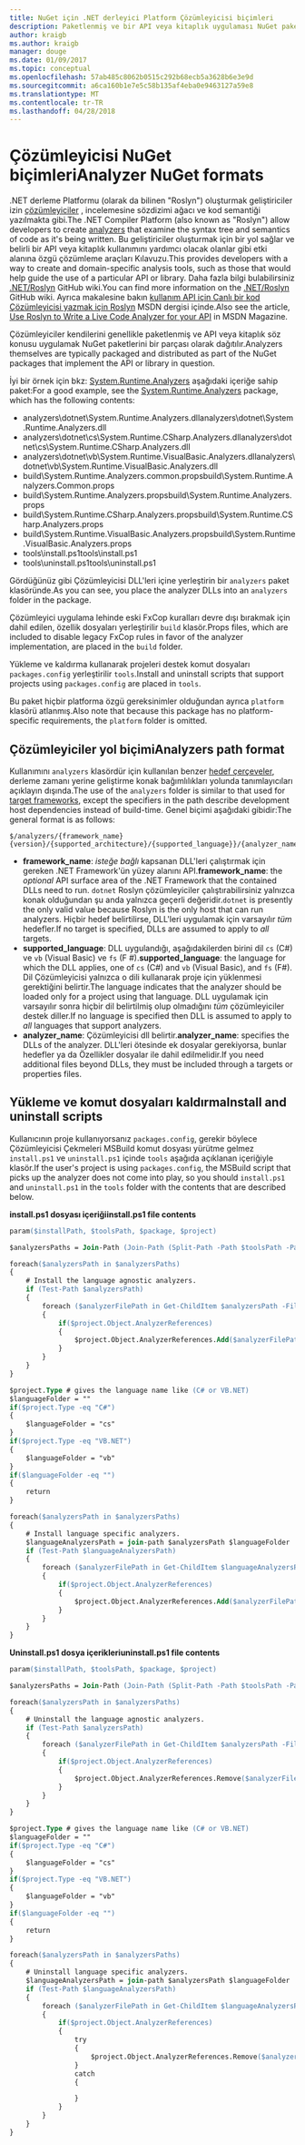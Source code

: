 ```yaml
---
title: NuGet için .NET derleyici Platform Çözümleyicisi biçimleri
description: Paketlenmiş ve bir API veya kitaplık uygulaması NuGet paketleri ile dağıtılan .NET çözümleyiciler kuralları.
author: kraigb
ms.author: kraigb
manager: douge
ms.date: 01/09/2017
ms.topic: conceptual
ms.openlocfilehash: 57ab485c8062b0515c292b68ecb5a3628b6e3e9d
ms.sourcegitcommit: a6ca160b1e7e5c58b135af4eba0e9463127a59e8
ms.translationtype: MT
ms.contentlocale: tr-TR
ms.lasthandoff: 04/28/2018
---
```

# <a name="analyzer-nuget-formats"></a><span data-ttu-id="77a90-103">Çözümleyicisi NuGet biçimleri</span><span class="sxs-lookup"><span data-stu-id="77a90-103">Analyzer NuGet formats</span></span>

<span data-ttu-id="77a90-104">.NET derleme Platformu (olarak da bilinen "Roslyn") oluşturmak geliştiriciler izin [çözümleyiciler](https://github.com/dotnet/roslyn/wiki/How-To-Write-a-C%23-Analyzer-and-Code-Fix) , incelemesine sözdizimi ağacı ve kod semantiği yazılmakta gibi.</span><span class="sxs-lookup"><span data-stu-id="77a90-104">The .NET Compiler Platform (also known as "Roslyn") allow developers to create [analyzers](https://github.com/dotnet/roslyn/wiki/How-To-Write-a-C%23-Analyzer-and-Code-Fix) that examine the syntax tree and semantics of code as it's being written.</span></span> <span data-ttu-id="77a90-105">Bu geliştiriciler oluşturmak için bir yol sağlar ve belirli bir API veya kitaplık kullanımını yardımcı olacak olanlar gibi etki alanına özgü çözümleme araçları Kılavuzu.</span><span class="sxs-lookup"><span data-stu-id="77a90-105">This provides developers with a way to create and domain-specific analysis tools, such as those that would help guide the use of a particular API or library.</span></span> <span data-ttu-id="77a90-106">Daha fazla bilgi bulabilirsiniz [.NET/Roslyn](https://github.com/dotnet/roslyn/wiki) GitHub wiki.</span><span class="sxs-lookup"><span data-stu-id="77a90-106">You can find more information on the [.NET/Roslyn](https://github.com/dotnet/roslyn/wiki) GitHub wiki.</span></span> <span data-ttu-id="77a90-107">Ayrıca makalesine bakın [kullanım API için Canlı bir kod Çözümleyicisi yazmak için Roslyn](https://msdn.microsoft.com/magazine/dn879356.aspx) MSDN dergisi içinde.</span><span class="sxs-lookup"><span data-stu-id="77a90-107">Also see the article, [Use Roslyn to Write a Live Code Analyzer for your API](https://msdn.microsoft.com/magazine/dn879356.aspx) in MSDN Magazine.</span></span>

<span data-ttu-id="77a90-108">Çözümleyiciler kendilerini genellikle paketlenmiş ve API veya kitaplık söz konusu uygulamak NuGet paketlerini bir parçası olarak dağıtılır.</span><span class="sxs-lookup"><span data-stu-id="77a90-108">Analyzers themselves are typically packaged and distributed as part of the NuGet packages that implement the API or library in question.</span></span>

<span data-ttu-id="77a90-109">İyi bir örnek için bkz: [System.Runtime.Analyzers](https://www.nuget.org/packages/System.Runtime.Analyzers) aşağıdaki içeriğe sahip paket:</span><span class="sxs-lookup"><span data-stu-id="77a90-109">For a good example, see the [System.Runtime.Analyzers](https://www.nuget.org/packages/System.Runtime.Analyzers) package, which has the following contents:</span></span>

- <span data-ttu-id="77a90-110">analyzers\dotnet\System.Runtime.Analyzers.dll</span><span class="sxs-lookup"><span data-stu-id="77a90-110">analyzers\dotnet\System.Runtime.Analyzers.dll</span></span>
- <span data-ttu-id="77a90-111">analyzers\dotnet\cs\System.Runtime.CSharp.Analyzers.dll</span><span class="sxs-lookup"><span data-stu-id="77a90-111">analyzers\dotnet\cs\System.Runtime.CSharp.Analyzers.dll</span></span>
- <span data-ttu-id="77a90-112">analyzers\dotnet\vb\System.Runtime.VisualBasic.Analyzers.dll</span><span class="sxs-lookup"><span data-stu-id="77a90-112">analyzers\dotnet\vb\System.Runtime.VisualBasic.Analyzers.dll</span></span>
- <span data-ttu-id="77a90-113">build\System.Runtime.Analyzers.common.props</span><span class="sxs-lookup"><span data-stu-id="77a90-113">build\System.Runtime.Analyzers.Common.props</span></span>
- <span data-ttu-id="77a90-114">build\System.Runtime.Analyzers.props</span><span class="sxs-lookup"><span data-stu-id="77a90-114">build\System.Runtime.Analyzers.props</span></span>
- <span data-ttu-id="77a90-115">build\System.Runtime.CSharp.Analyzers.props</span><span class="sxs-lookup"><span data-stu-id="77a90-115">build\System.Runtime.CSharp.Analyzers.props</span></span>
- <span data-ttu-id="77a90-116">build\System.Runtime.VisualBasic.Analyzers.props</span><span class="sxs-lookup"><span data-stu-id="77a90-116">build\System.Runtime.VisualBasic.Analyzers.props</span></span>
- <span data-ttu-id="77a90-117">tools\install.ps1</span><span class="sxs-lookup"><span data-stu-id="77a90-117">tools\install.ps1</span></span>
- <span data-ttu-id="77a90-118">tools\uninstall.ps1</span><span class="sxs-lookup"><span data-stu-id="77a90-118">tools\uninstall.ps1</span></span>

<span data-ttu-id="77a90-119">Gördüğünüz gibi Çözümleyicisi DLL'leri içine yerleştirin bir `analyzers` paket klasöründe.</span><span class="sxs-lookup"><span data-stu-id="77a90-119">As you can see, you place the analyzer DLLs into an `analyzers` folder in the package.</span></span>

<span data-ttu-id="77a90-120">Çözümleyici uygulama lehinde eski FxCop kuralları devre dışı bırakmak için dahil edilen, özellik dosyaları yerleştirilir `build` klasör.</span><span class="sxs-lookup"><span data-stu-id="77a90-120">Props files, which are included to disable legacy FxCop rules in favor of the analyzer implementation, are placed in the `build` folder.</span></span>

<span data-ttu-id="77a90-121">Yükleme ve kaldırma kullanarak projeleri destek komut dosyaları `packages.config` yerleştirilir `tools`.</span><span class="sxs-lookup"><span data-stu-id="77a90-121">Install and uninstall scripts that support projects using `packages.config` are placed in `tools`.</span></span>

<span data-ttu-id="77a90-122">Bu paket hiçbir platforma özgü gereksinimler olduğundan ayrıca `platform` klasörü atlanmış.</span><span class="sxs-lookup"><span data-stu-id="77a90-122">Also note that because this package has no platform-specific requirements, the `platform` folder is omitted.</span></span>


## <a name="analyzers-path-format"></a><span data-ttu-id="77a90-123">Çözümleyiciler yol biçimi</span><span class="sxs-lookup"><span data-stu-id="77a90-123">Analyzers path format</span></span>

<span data-ttu-id="77a90-124">Kullanımını `analyzers` klasördür için kullanılan benzer [hedef çerçeveler](../create-packages/supporting-multiple-target-frameworks.md), derleme zamanı yerine geliştirme konak bağımlılıkları yolunda tanımlayıcıları açıklayın dışında.</span><span class="sxs-lookup"><span data-stu-id="77a90-124">The use of the `analyzers` folder is similar to that used for [target frameworks](../create-packages/supporting-multiple-target-frameworks.md), except the specifiers in the path describe development host dependencies instead of build-time.</span></span> <span data-ttu-id="77a90-125">Genel biçimi aşağıdaki gibidir:</span><span class="sxs-lookup"><span data-stu-id="77a90-125">The general format is as follows:</span></span>

    $/analyzers/{framework_name}{version}/{supported_architecture}/{supported_language}}/{analyzer_name}.dll

- <span data-ttu-id="77a90-126">**framework_name**: *isteğe bağlı* kapsanan DLL'leri çalıştırmak için gereken .NET Framework'ün yüzey alanını API.</span><span class="sxs-lookup"><span data-stu-id="77a90-126">**framework_name**: the *optional* API surface area of the .NET Framework that the contained DLLs need to run.</span></span> <span data-ttu-id="77a90-127">`dotnet` Roslyn çözümleyiciler çalıştırabilirsiniz yalnızca konak olduğundan şu anda yalnızca geçerli değeridir.</span><span class="sxs-lookup"><span data-stu-id="77a90-127">`dotnet` is presently the only valid value because Roslyn is the only host that can run analyzers.</span></span> <span data-ttu-id="77a90-128">Hiçbir hedef belirtilirse, DLL'leri uygulamak için varsayılır *tüm* hedefler.</span><span class="sxs-lookup"><span data-stu-id="77a90-128">If no target is specified, DLLs are assumed to apply to *all* targets.</span></span>
- <span data-ttu-id="77a90-129">**supported_language**: DLL uygulandığı, aşağıdakilerden birini dil `cs` (C#) ve `vb` (Visual Basic) ve `fs` (F #).</span><span class="sxs-lookup"><span data-stu-id="77a90-129">**supported_language**: the language for which the DLL applies, one of `cs` (C#) and `vb` (Visual Basic), and `fs` (F#).</span></span> <span data-ttu-id="77a90-130">Dil Çözümleyicisi yalnızca o dili kullanarak proje için yüklenmesi gerektiğini belirtir.</span><span class="sxs-lookup"><span data-stu-id="77a90-130">The language indicates that the analyzer should be loaded only for a project using that language.</span></span> <span data-ttu-id="77a90-131">DLL uygulamak için varsayılır sonra hiçbir dil belirtilmiş olup olmadığını *tüm* çözümleyiciler destek diller.</span><span class="sxs-lookup"><span data-stu-id="77a90-131">If no language is specified then DLL is assumed to apply to *all* languages that support analyzers.</span></span>
- <span data-ttu-id="77a90-132">**analyzer_name**: Çözümleyicisi dll belirtir.</span><span class="sxs-lookup"><span data-stu-id="77a90-132">**analyzer_name**: specifies the DLLs of the analyzer.</span></span> <span data-ttu-id="77a90-133">DLL'leri ötesinde ek dosyalar gerekiyorsa, bunlar hedefler ya da Özellikler dosyalar ile dahil edilmelidir.</span><span class="sxs-lookup"><span data-stu-id="77a90-133">If you need additional files beyond DLLs, they must be included through a targets or properties files.</span></span>


## <a name="install-and-uninstall-scripts"></a><span data-ttu-id="77a90-134">Yükleme ve komut dosyaları kaldırma</span><span class="sxs-lookup"><span data-stu-id="77a90-134">Install and uninstall scripts</span></span>

<span data-ttu-id="77a90-135">Kullanıcının proje kullanıyorsanız `packages.config`, gerekir böylece Çözümleyicisi Çekmeleri MSBuild komut dosyası yürütme gelmez `install.ps1` ve `uninstall.ps1` içinde `tools` aşağıda açıklanan içeriğiyle klasör.</span><span class="sxs-lookup"><span data-stu-id="77a90-135">If the user's project is using `packages.config`, the MSBuild script that picks up the analyzer does not come into play, so you should `install.ps1` and `uninstall.ps1` in the `tools` folder with the contents that are described below.</span></span>

<span data-ttu-id="77a90-136">**install.ps1 dosyası içeriği**</span><span class="sxs-lookup"><span data-stu-id="77a90-136">**install.ps1 file contents**</span></span>

```ps
param($installPath, $toolsPath, $package, $project)

$analyzersPaths = Join-Path (Join-Path (Split-Path -Path $toolsPath -Parent) "analyzers" ) * -Resolve

foreach($analyzersPath in $analyzersPaths)
{
    # Install the language agnostic analyzers.
    if (Test-Path $analyzersPath)
    {
        foreach ($analyzerFilePath in Get-ChildItem $analyzersPath -Filter *.dll)
        {
            if($project.Object.AnalyzerReferences)
            {
                $project.Object.AnalyzerReferences.Add($analyzerFilePath.FullName)
            }
        }
    }
}

$project.Type # gives the language name like (C# or VB.NET)
$languageFolder = ""
if($project.Type -eq "C#")
{
    $languageFolder = "cs"
}
if($project.Type -eq "VB.NET")
{
    $languageFolder = "vb"
}
if($languageFolder -eq "")
{
    return
}

foreach($analyzersPath in $analyzersPaths)
{
    # Install language specific analyzers.
    $languageAnalyzersPath = join-path $analyzersPath $languageFolder
    if (Test-Path $languageAnalyzersPath)
    {
        foreach ($analyzerFilePath in Get-ChildItem $languageAnalyzersPath -Filter *.dll)
        {
            if($project.Object.AnalyzerReferences)
            {
                $project.Object.AnalyzerReferences.Add($analyzerFilePath.FullName)
            }
        }
    }
}
```


<span data-ttu-id="77a90-137">**Uninstall.ps1 dosya içerikleri**</span><span class="sxs-lookup"><span data-stu-id="77a90-137">**uninstall.ps1 file contents**</span></span>

```ps
param($installPath, $toolsPath, $package, $project)

$analyzersPaths = Join-Path (Join-Path (Split-Path -Path $toolsPath -Parent) "analyzers" ) * -Resolve

foreach($analyzersPath in $analyzersPaths)
{
    # Uninstall the language agnostic analyzers.
    if (Test-Path $analyzersPath)
    {
        foreach ($analyzerFilePath in Get-ChildItem $analyzersPath -Filter *.dll)
        {
            if($project.Object.AnalyzerReferences)
            {
                $project.Object.AnalyzerReferences.Remove($analyzerFilePath.FullName)
            }
        }
    }
}

$project.Type # gives the language name like (C# or VB.NET)
$languageFolder = ""
if($project.Type -eq "C#")
{
    $languageFolder = "cs"
}
if($project.Type -eq "VB.NET")
{
    $languageFolder = "vb"
}
if($languageFolder -eq "")
{
    return
}

foreach($analyzersPath in $analyzersPaths)
{
    # Uninstall language specific analyzers.
    $languageAnalyzersPath = join-path $analyzersPath $languageFolder
    if (Test-Path $languageAnalyzersPath)
    {
        foreach ($analyzerFilePath in Get-ChildItem $languageAnalyzersPath -Filter *.dll)
        {
            if($project.Object.AnalyzerReferences)
            {
                try
                {
                    $project.Object.AnalyzerReferences.Remove($analyzerFilePath.FullName)
                }
                catch
                {

                }
            }
        }
    }
}
```
